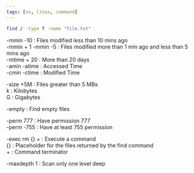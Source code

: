 ```yaml
---
tags: [os, linux, command]
---
```


````bash
find / -type f -name "file.txt"
````

-mmin -10 : Files modified less than 10 mins ago  
-mmin + 1 -mmin -5 : Files modified more than 1 min ago and less than 5 mins ago  
-mtime + 20 : More than 20 days  
-amin -atime : Accessed Time  
-cmin -ctime : Modified Time

-size +5M : Files greater than 5 MBs  
k : Kilobytes  
G : Gigabytes

-empty : Find empty files

-perm 777 : Have permission 777  
-perm -755 : Have at least 755 permission

-exec rm {} + : Execute a command  
{} : Placeholder for the files returned by the find command  
\+ : Command terminator

-maxdepth 1 : Scan only one level deep
